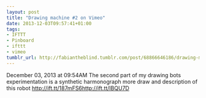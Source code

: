 ```yaml
---
layout: post
title: "Drawing machine #2 on Vimeo"
date: 2013-12-03T09:57:41+01:00
tags:
- IFTTT
- Pinboard
- ifttt
- vimeo
tumblr_url: http://fabiantheblind.tumblr.com/post/68866646186/drawing-machine-2-on-vimeo
---
```

December 03, 2013 at 09:54AM
The second part of my drawing bots experimentation is a synthetic harmonograph more draw and description of this robot http://ift.tt/187mFS6http://ift.tt/IBQU7D
